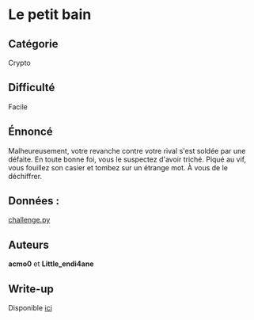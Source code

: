 # Le petit bain
## Catégorie
Crypto
## Difficulté
Facile
## Énnoncé

Malheureusement, votre revanche contre votre rival s'est soldée par une défaite. En toute bonne foi, vous le suspectez d'avoir triché. Piqué au vif, vous fouillez son casier et tombez sur un étrange mot. À vous de le déchiffrer.

## Données :
[challenge.py](challenge.py)

## Auteurs
**acmo0** et **Little_endi4ane**

## Write-up
Disponible [ici](https://acmo0.github.io/404CTF-le-petit-bain/)
